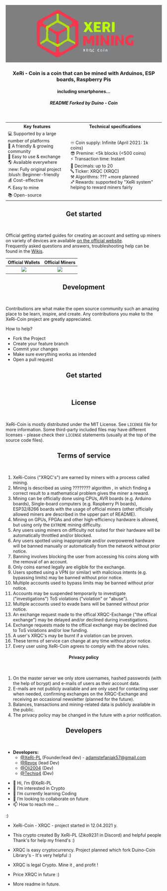 
<p align = "center">
  <a href="https://adamstefaniak57.wixsite.com/xeri-avr-mining?lang=en">
    <img width="600em" src="https://github.com/XeRi-PL/XeRi-Coin/blob/main/Resources/GITHUB%20LOGO%20XERI%20COIN.png" />
  </a>
</p>

<h3 align="center">XeRi - Coin is a coin that can be mined with Arduinos, ESP boards, Raspberry Pis</h3>
<h4 align="center">including smartphones...</h4>
<h5 align="center">README Forked by Duino - Coin</h5><br />



<table align="center">
  <tr>
    <th>Key features</th>
    <th>Technical specifications</th>
  </tr>
  <tr>
    <td>
      💻 Supported by a large number of platforms<br>
      👥 A friendly & growing community<br>
      💱 Easy to use & exchange<br>
      🌎 Available everywhere<br>
      :new: Fully original project<br>
      :blush: Beginner-friendly<br>
      💰 Cost-effective<br>
      ⛏️ Easy to mine<br>
      📚 Open-source<br>
    </td>
    <td>
      ♾️ Coin supply: Infinite (April 2021: 1k coins)<br>
      😎 Premine: <5k blocks (<500 coins)<br>
      ⚡ Transaction time: Instant<br>
      🔢 Decimals: up to 20<br>
      🔤 Ticker: XRQC (XRQC)<br>
      ⚒️ Algorithms: ??? +more planned<br>
      ♐ Rewards: supported by "XeRi system" helping to reward miners fairly<br>
    </td>
  </tr>
</table>

<h2 align="center">Get started</h2><br>

Official getting started guides for creating an account and setting up miners on variety of devices are available <a href="https://adamstefaniak57.wixsite.com/xeri-avr-mining?lang=en">on the official website</a>.<br>
Frequently asked questions and answers, troubleshooting help can be found in the [Wikis](https://github.com/XeRi-PL/XeRi-Coin/wiki).<br>

| Official Wallets | Official Miners |
:-----------------:|:----------------:
[<img src="https:/x/i.imgur.com/msVtLHs.png">](https://adamstefaniak57.wixsite.com/xrqc-exchange)  |  [<img src="https:/x/i.imgur.com/SMkKHOK.png">](https://adamstefaniak57.wixsite.com/xrqc-exchange)




<h2 align="center">Development</h2><br>

Contributions are what make the open source community such an amazing place to be learn, inspire, and create.
Any contributions you make to the XeRi-Coin project are greatly appreciated.

How to help?

*   Fork the Project
*   Create your feature branch
*   Commit your changes
*   Make sure everything works as intended
*   Open a pull request


<h2 align="center">Get started</h2><br>


<h2 align="center">License</h2><br>

XeRi-Coin is mostly distributed under the MIT License. See `LICENSE` file for more information.
Some third-party included files may have different licenses - please check their `LICENSE` statements (usually at the top of the source code files).

<h2 align="center">Terms of service</h2><br>


1. XeRi-Coins ("XRQC's") are earned by miners with a process called mining.<br/>
2. Mining is described as using ???????? algorithm , in which finding a correct result to a mathematical problem gives the miner a reward.<br/>
3. Mining can be officially done using CPUs, AVR boards (e.g. Arduino boards), Single-board computers (e.g. Raspberry Pi boards), ESP32/8266 boards with the usage of official miners (other officially allowed miners are described in the upper part of README).<br/>
4. Mining on GPUs, FPGAs and other high-efficiency hardware is allowed, but using only the `EXTREME` mining difficulty.<br/>
5. Any users using miners on difficulty not suited for their hardware will be automatically throttled and/or blocked.<br/>
6. Any users spotted using inappropriate and/or overpowered hardware will be banned manually or automatically from the network without prior notice.<br/>
7. Banning involves blocking the user from accessing his coins along with the removal of an account.<br/>
8. Only coins earned legally are eligible for the exchange.<br/>
9. Users spotted using a VPN (or similar) with malicious intents (e.g. bypassing limits) may be banned without prior notice.<br/>
10. Multiple accounts used to bypass limits may be banned without prior notice.<br/>
11. Accounts may be suspended temporarily to investigate ("investigations") ToS violations ("violation" or "abuse").<br/>
12. Multiple accounts used to evade bans will be banned without prior notice.<br/>
13. An exchange request made to the offical XRQC-Exchange ("the offical exchange") may be delayed and/or declined during investigations. <br/>
14. Exchange requests made to the offical exchange may be declined due to ToS violations and/or low funding.<br/>
15. A user's XRQC's may be burnt if a violation can be proven.<br/>
16. These terms of service can change at any time without prior notice.<br/>
17. Every user using XeRi-Coin agrees to comply with the above rules.<br/>


<h4 align="center">Privacy policy</h2><br>


1. On the master server we only store usernames, hashed passwords (with the help of bcrypt) and e-mails of users as their account data.<br/>
2. E-mails are not publicly available and are only used for contacting user when needed, confirming exchanges on the XRQC-Exchange and receiving an occasional newsletter (planned for the future).<br/>
3. Balances, transactions and mining-related data is publicly available in the public</a>.<br/>
4. The privacy policy may be changed in the future with a prior notification.

<h2 align="center">Developers</h2><br>

*   **Developers:**
    *   [@XeRi-PL](https://github.com/XeRi-PL) (Founder/lead dev) - adamstefaniak57@gmail.com
    *   [@Revox](https://github.com/revoxhere) (lead Dev) 
    *   [@Oli2004](https://github.com/Oli2004) (Dev) 
    *   [@Techiq4](https://github.com/Techniq4) (Dev) 


- 👋 Hi, I’m @XeRi-PL
- 👀 I’m interested in Crypto
- 🌱 I’m currently learning Coding
- 💞️ I’m looking to collaborate on future
- 📫 How to reach me ...

:)

- XeRi-Coin - XRQC - project started in 12.04.2021 y.

- This crypto created By XeRi-PL (Ziko9231 in Discord) and helpful people Thank's for help my friend's :) 

- XRQC is easy cryptocurrency. Project planned which fork Duino-Coin Library's - It's very helpful :)

- XRQC is legal Crypto. Mine it , and profit !

- Price XRQC in future :)

- More readme in future.
